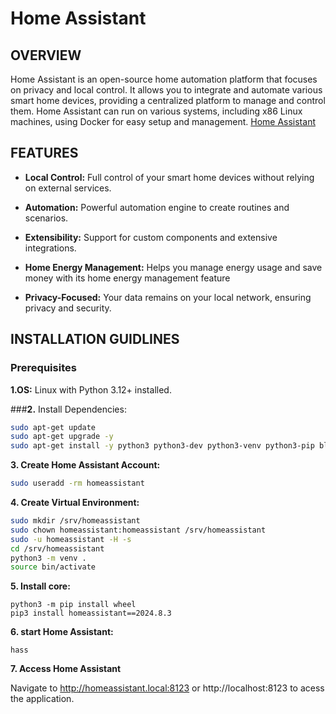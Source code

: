 # Home Assistant

## OVERVIEW

Home Assistant is an open-source home automation platform that focuses on privacy and local control. It allows you to integrate and automate various smart home devices, providing a centralized platform to manage and control them. Home Assistant can run on various systems, including x86 Linux machines, using Docker for easy setup and management. [Home Assistant](https://github.com/home-assistant/core)


## FEATURES

- **Local Control:** Full control of your smart home devices without relying on external services.

- **Automation:** Powerful automation engine to create routines and scenarios.

- **Extensibility:** Support for custom components and extensive integrations.

- **Home Energy Management:** Helps you manage energy usage and save money with its home energy management feature

- **Privacy-Focused:** Your data remains on your local network, ensuring privacy and security.


## INSTALLATION GUIDLINES

### Prerequisites
**1.OS:** Linux with Python 3.12+ installed.

###**2.** Install Dependencies:

```bash
sudo apt-get update
sudo apt-get upgrade -y
sudo apt-get install -y python3 python3-dev python3-venv python3-pip bluez libffi-dev libssl-dev libjpeg-dev zlib1g-dev autoconf build-essential libopenjp2-7 libtiff6 libturbojpeg0-dev tzdata ffmpeg liblapack3 liblapack-dev libatlas-base-dev
```

**3. Create Home Assistant Account:**
```bash
sudo useradd -rm homeassistant
```

**4. Create Virtual Environment:**
```bash
sudo mkdir /srv/homeassistant
sudo chown homeassistant:homeassistant /srv/homeassistant
sudo -u homeassistant -H -s
cd /srv/homeassistant
python3 -m venv .
source bin/activate
```

**5. Install core:**
```
python3 -m pip install wheel
pip3 install homeassistant==2024.8.3
```

**6. start Home Assistant:**
```
hass
```

**7. Access Home Assistant**

Navigate to http://homeassistant.local:8123 or http://localhost:8123 to acess the application.




